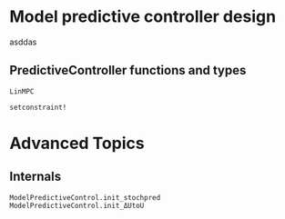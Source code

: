 # Model predictive controller design

asddas

## PredictiveController functions and types

```@docs
LinMPC
```
```@docs
setconstraint!
```

# Advanced Topics

## Internals

```@docs
ModelPredictiveControl.init_stochpred
ModelPredictiveControl.init_ΔUtoU
```